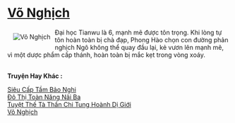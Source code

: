 <a href="https://truyenwiki.net/vo-nghich.35695/" title="Võ Nghịch"><h1>Võ Nghịch</h1></a><div style="display:table"><img align="right" style="float: left; padding: 10px;" src="https://truyenwiki.net/a/img/str/src/35695.jpg" alt="Võ Nghịch">Đại học Tianwu là 6, mạnh mẽ được tôn trọng. Khi lòng tự tôn hoàn toàn bị chà đạp, Phong Hào chọn con đường phản nghịch Ngô không thể quay đầu lại, kẻ vươn lên mạnh mẽ, vì một dược phẩm cấp thánh, hoàn toàn bị mắc kẹt trong vòng xoáy.</div><p><br><b>Truyện Hay Khác :</b></p><a href="https://truyenwiki.net/sieu-cap-tam-bao-nghi.35364/" alt="Siêu Cấp Tầm Bảo Nghi">Siêu Cấp Tầm Bảo Nghi</a><br/><a href="https://github.com/nownovels/topcv/tree/master/truyenhay/35862" alt="Đô Thị Toàn Năng Nãi Ba">Đô Thị Toàn Năng Nãi Ba</a><br/><a href="https://github.com/nownovels/topcv/tree/master/truyenhay/35056" alt="Tuyệt Thế Tà Thần Chi Tung Hoành Dị Giới">Tuyệt Thế Tà Thần Chi Tung Hoành Dị Giới</a><br/><a href="https://github.com/nownovels/topcv/tree/master/truyenhay/35695" alt="Võ Nghịch">Võ Nghịch</a><br/>